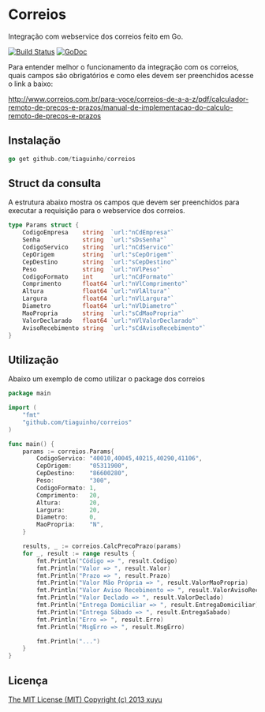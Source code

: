 Correios
========

Integração com webservice dos correios feito em Go.

[![Build Status](https://travis-ci.org/tiaguinho/correios.svg?branch=master)](https://travis-ci.org/tiaguinho/correios) [![GoDoc](https://godoc.org/github.com/tiaguinho/correios?status.png)](https://godoc.org/github.com/tiaguinho/correios)

Para entender melhor o funcionamento da integração com os correios, quais campos são obrigatórios e como eles devem ser preenchidos acesse o link a baixo:

<http://www.correios.com.br/para-voce/correios-de-a-a-z/pdf/calculador-remoto-de-precos-e-prazos/manual-de-implementacao-do-calculo-remoto-de-precos-e-prazos>

## Instalação ##

```go
go get github.com/tiaguinho/correios
```
Struct da consulta
------------------

A estrutura abaixo mostra os campos que devem ser preenchidos para executar a requisição para o webservice dos correios.

```go
type Params struct {
	CodigoEmpresa    string  `url:"nCdEmpresa"`
	Senha            string  `url:"sDsSenha"`
	CodigoServico    string  `url:"nCdServico"`
	CepOrigem        string  `url:"sCepOrigem"`
	CepDestino       string  `url:"sCepDestino"`
	Peso             string  `url:"nVlPeso"`
	CodigoFormato    int     `url:"nCdFormato"`
	Comprimento      float64 `url:"nVlComprimento"`
	Altura           float64 `url:"nVlAltura"`
	Largura          float64 `url:"nVlLargura"`
	Diametro         float64 `url:"nVlDiametro"`
	MaoPropria       string  `url:"sCdMaoPropria"`
	ValorDeclarado   float64 `url:"nVlValorDeclarado"`
	AvisoRecebimento string  `url:"sCdAvisoRecebimento"`
}
```

## Utilização ##

Abaixo um exemplo de como utilizar o package dos correios

```go
package main

import (
	"fmt"
	"github.com/tiaguinho/correios"
)

func main() {
	params := correios.Params{
		CodigoServico: "40010,40045,40215,40290,41106",
		CepOrigem:     "05311900",
		CepDestino:    "86600280",
		Peso:          "300",
		CodigoFormato: 1,
		Comprimento:   20,
		Altura:        20,
		Largura:       20,
		Diametro:      0,
		MaoPropria:    "N",
	}

	results, _ := correios.CalcPrecoPrazo(params)
	for _, result := range results {
		fmt.Println("Código => ", result.Codigo)
		fmt.Println("Valor => ", result.Valor)
		fmt.Println("Prazo => ", result.Prazo)
		fmt.Println("Valor Mão Própria => ", result.ValorMaoPropria)
		fmt.Println("Valor Aviso Recebimento => ", result.ValorAvisoRecebimento)
		fmt.Println("Valor Declado => ", result.ValorDeclado)
		fmt.Println("Entrega Domiciliar => ", result.EntregaDomiciliar)
		fmt.Println("Entrega Sábado => ", result.EntregaSabado)
		fmt.Println("Erro => ", result.Erro)
		fmt.Println("MsgErro => ", result.MsgErro)

		fmt.Println("...")
	}
}
```

## Licença ##

[The MIT License (MIT) Copyright (c) 2013 xuyu](http://opensource.org/licenses/MIT)